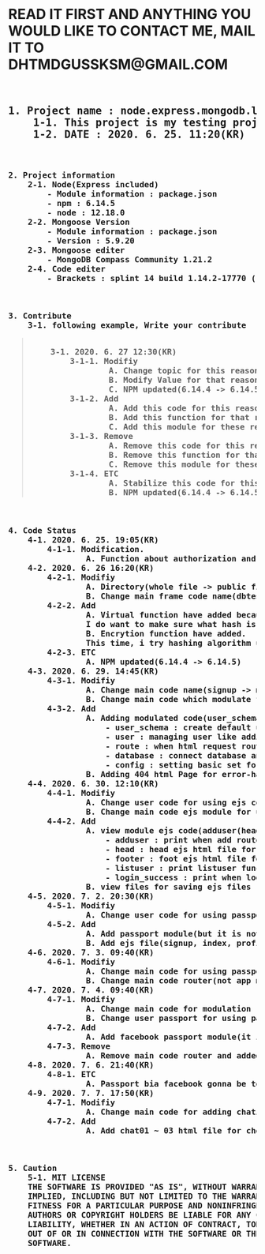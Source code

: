 <html><body>
<br>
<h1>
READ IT FIRST AND ANYTHING YOU WOULD LIKE TO CONTACT ME, MAIL IT TO DHTMDGUSSKSM@GMAIL.COM
</h1>
<br>
<h2><pre>
1. Project name : node.express.mongodb.loginAdduser
    1-1. This project is my testing project for connect with node, express, and mongodb
    1-2. DATE : 2020. 6. 25. 11:20(KR)
</pre></h2>
<br>
<h3><pre>
2. Project information
    2-1. Node(Express included)
        - Module information : package.json
        - npm : 6.14.5
        - node : 12.18.0
    2-2. Mongoose Version
        - Module information : package.json
        - Version : 5.9.20
    2-3. Mongoose editer
        - MongoDB Compass Community 1.21.2
    2-4. Code editer
        - Brackets : splint 14 build 1.14.2-17770 (release-1.14.2 f71f00acc) 
</pre></h3>
<br>
<h3><pre>
3. Contribute
    3-1. following example, Write your contribute 
<blockquote>
    3-1. 2020. 6. 27 12:30(KR)
        3-1-1. Modifiy
                A. Change topic for this reason
                B. Modify Value for that reason
                C. NPM updated(6.14.4 -> 6.14.5)
        3-1-2. Add
                A. Add this code for this reason
                B. Add this function for that reason
                C. Add this module for these reason
        3-1-3. Remove
                A. Remove this code for this reason
                B. Remove this function for that reason
                C. Remove this module for these reason
        3-1-4. ETC
                A. Stabilize this code for this reason, it came this result
                B. NPM updated(6.14.4 -> 6.14.5)
</blockquote>
</pre></h3>
<h3><pre>
4. Code Status
    4-1. 2020. 6. 25. 19:05(KR)
        4-1-1. Modification.
                A. Function about authorization and db contact for checkout list(who use adduse function)
    4-2. 2020. 6. 26 16:20(KR)
        4-2-1. Modifiy
                A. Directory(whole file -> public filr) because it show html file depend on path module clearly.
                B. Change main frame code name(dbtest -> signup) becuase it show what this code want to be and performance
        4-2-2. Add
                A. Virtual function have added because for encryption process.
                I do want to make sure what hash is and want to build safe signup process as much as i can. So i think password is not safe while signup process so it gonna be made up virtual object and when hashing is over, then it save
                B. Encrytion function have added.
                This time, i try hashing algorithm using SHA1 and it is One-way Encryption because i want to make it sure safety.
        4-2-3. ETC
                A. NPM updated(6.14.4 -> 6.14.5)
    4-3. 2020. 6. 29. 14:45(KR)
        4-3-1. Modifiy 
                A. Change main code name(signup -> main) because it works for main utility
                B. Change main code which modulate for modify more easily when ERROR occured
        4-3-2. Add
                A. Adding modulated code(user_schema, user, route, database, config)
                    - user_schema : create default user schema for database and hashing password security
                    - user : managing user like adding, login and list up utility
                    - route : when html request route call, then this code work for respond router utilty
                    - database : connect database an set data about mongoose data utility
                    - config : setting basic set for connection
                B. Adding 404 html Page for error-handling
    4-4. 2020. 6. 30. 12:10(KR)
        4-4-1. Modifiy 
                A. Change user code for using ejs code main utility
                B. Change main code ejs module for using ejs module and set file path
        4-4-2. Add
                A. view module ejs code(adduser(head,footer), listuser, login_success)
                    - adduser : print when add route/addUser functon finished well
                    - head : head ejs html file for adduser.ejs
                    - footer : foot ejs html file for adduser.ejs
                    - listuser : print listuser functin
                    - login_success : print when login route/authUser function finsihed well
                B. view files for saving ejs files
    4-5. 2020. 7. 2. 20:30(KR)
        4-5-1. Modifiy 
                A. Change user code for using passport module
        4-5-2. Add
                A. Add passport module(but it is not work now, gonna fix)
                B. Add ejs file(signup, index, profile)
    4-6. 2020. 7. 3. 09:40(KR)
        4-6-1. Modifiy 
                A. Change main code for using passport(stabilize for connecting ejs and javascript)
                B. Change main code router(not app module dependency, use router module for acting user process)
    4-7. 2020. 7. 4. 09:40(KR)
        4-7-1. Modifiy 
                A. Change main code for modulation
                B. Change user passport for using passport bia facebook(not work yet)
        4-7-2. Add
                A. Add facebook passport module(it is not work yet cause of model creation)
        4-7-3. Remove
                A. Remove main code router and added it to config.js and user_passport.js
    4-8. 2020. 7. 6. 21:40(KR)
        4-8-1. ETC
                A. Passport bia facebook gonna be terminated because cant find why hashed_password path has been activated... 
    4-9. 2020. 7. 7. 17:50(KR)
        4-7-1. Modifiy 
                A. Change main code for adding chating module(using socket.io)
        4-7-2. Add
                A. Add chat01 ~ 03 html file for checking, testing and struct chatting utility
</pre></h3>
<br>
<h3><pre>
5. Caution
    5-1. MIT LICENSE
    THE SOFTWARE IS PROVIDED "AS IS", WITHOUT WARRANTY OF ANY KIND, EXPRESS OR
    IMPLIED, INCLUDING BUT NOT LIMITED TO THE WARRANTIES OF MERCHANTABILITY,
    FITNESS FOR A PARTICULAR PURPOSE AND NONINFRINGEMENT. IN NO EVENT SHALL THE
    AUTHORS OR COPYRIGHT HOLDERS BE LIABLE FOR ANY CLAIM, DAMAGES OR OTHER
    LIABILITY, WHETHER IN AN ACTION OF CONTRACT, TORT OR OTHERWISE, ARISING FROM,
    OUT OF OR IN CONNECTION WITH THE SOFTWARE OR THE USE OR OTHER DEALINGS IN THE
    SOFTWARE.
</pre></h3>
</body></html>
